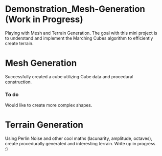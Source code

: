 # Demonstration_Mesh-Generation (Work in Progress)
Playing with Mesh and Terrain Generation. The goal with this mini project is to understand and implement the Marching Cubes algorithm to efficiently create terrain.

# Mesh Generation
Successfully created a cube utilizing Cube data and procedural construction.

### To do
Would like to create more complex shapes.

# Terrain Generation
Using Perlin Noise and other cool maths (lacunarity, amplitude, octaves), create procedurally generated and interesting terrain. Write up in progress. :)
